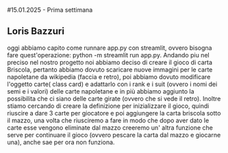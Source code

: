 #15.01.2025 - Prima settimana
## Loris Bazzuri
oggi abbiamo capito come runnare app.py con streamlit, ovvero bisogna fare quest'operazione: python -m streamlit run app.py.
Andando piu nel preciso nel nostro progetto noi abbiamo deciso di creare il gioco di carta Briscola, pertanto abbiamo dovuto scaricare nuove immagini per le carte napoletane da wikipedia (faccia e retro), poi abbiamo dovuto modificare l'oggetto carte( class card) e adattarlo con i rank e i suit (ovvero i nomi dei semi e i valori) delle carte napoletane e in più abbiamo aggiunto la possibilita che ci siano delle carte girate (ovvero che si vede il retro).
Inoltre stiamo cercando di creare la definizione per inizializzare il gioco, quindi riuscire a dare 3 carte per giocatore e poi aggiungere la carta briscola sotto il mazzo, una volta che riusciremo a fare in modo che dopo aver dato le carte esse vengono eliminate dal mazzo creeremo un' altra funzione che serve per continuare il gioco (ovvero pescare la carta dal mazzo e giocarne una), anche sae per ora non funziona.
